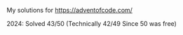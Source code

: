 My solutions for https://adventofcode.com/

2024: Solved 43/50 (Technically 42/49 Since 50 was free)
